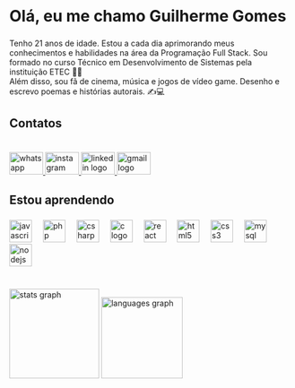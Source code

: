 <br clear="both">

<h1 align="left">Olá, eu me chamo Guilherme Gomes</h1>

###

<p align="left">Tenho 21 anos de idade. Estou a cada dia aprimorando meus conhecimentos e habilidades na área da Programação Full Stack.  Sou formado no curso Técnico em Desenvolvimento de Sistemas pela instituição ETEC 👨‍🎓<br>Além disso, sou fã de cinema, música e jogos de vídeo game. Desenho e escrevo poemas e histórias autorais. ✍💻</p>

###

<h2 align="left">Contatos</h2>

###

<br clear="both">

<div align="left">
  <a href="https://wa.me/5511948458252" target="_blank">
    <img src="https://raw.githubusercontent.com/maurodesouza/profile-readme-generator/master/src/assets/icons/social/whatsapp/default.svg" width="60" height="40" alt="whatsapp logo"  />
  </a>
  <a href="https://www.instagram.com/guigozt" target="_blank">
    <img src="https://raw.githubusercontent.com/maurodesouza/profile-readme-generator/master/src/assets/icons/social/instagram/default.svg" width="60" height="40" alt="instagram logo"  />
  </a>
  <a href="https://www.linkedin.com/in/guilherme-gomes-607039231" target="_blank">
    <img src="https://raw.githubusercontent.com/maurodesouza/profile-readme-generator/master/src/assets/icons/social/linkedin/default.svg" width="60" height="40" alt="linkedin logo"  />
  </a>
  <a href="mailto:guilhermegomeszt@gmail.com" target="_blank">
    <img src="https://raw.githubusercontent.com/maurodesouza/profile-readme-generator/master/src/assets/icons/social/gmail/default.svg" width="60" height="40" alt="gmail logo"  />
  </a>
</div>

###

<h2 align="left">Estou aprendendo</h2>

###

<div align="left">
  <img src="https://cdn.jsdelivr.net/gh/devicons/devicon/icons/javascript/javascript-plain.svg" height="40" alt="javascript logo"  />
  <img width="12" />
  <img src="https://cdn.jsdelivr.net/gh/devicons/devicon/icons/php/php-original.svg" height="40" alt="php logo"  />
  <img width="12" />
  <img src="https://cdn.jsdelivr.net/gh/devicons/devicon/icons/csharp/csharp-original.svg" height="40" alt="csharp logo"  />
  <img width="12" />
  <img src="https://cdn.jsdelivr.net/gh/devicons/devicon/icons/c/c-original.svg" height="40" alt="c logo"  />
  <img width="12" />
  <img src="https://cdn.jsdelivr.net/gh/devicons/devicon/icons/react/react-original.svg" height="40" alt="react logo"  />
  <img width="12" />
  <img src="https://cdn.simpleicons.org/html5/E34F26" height="40" alt="html5 logo"  />
  <img width="12" />
  <img src="https://cdn.simpleicons.org/css3/1572B6" height="40" alt="css3 logo"  />
  <img width="12" />
  <img src="https://cdn.jsdelivr.net/gh/devicons/devicon/icons/mysql/mysql-original-wordmark.svg" height="40" alt="mysql logo"  />
  <img width="12" />
  <img src="https://cdn.jsdelivr.net/gh/devicons/devicon/icons/nodejs/nodejs-plain-wordmark.svg" height="40" alt="nodejs logo"  />
</div>

###

<br clear="both">

<div align="left">
  <img src="https://github-readme-stats.vercel.app/api?username=guigozt&hide_title=true&hide_rank=false&show_icons=true&include_all_commits=true&count_private=true&disable_animations=false&theme=dracula&locale=pt-br&hide_border=true&order=1" height="160" alt="stats graph"  />
  <img src="https://github-readme-stats.vercel.app/api/top-langs?username=guigozt&locale=pt-br&hide_title=true&layout=compact&card_width=320&langs_count=4&theme=dracula&hide_border=true&order=2" height="145" alt="languages graph"  />
</div>

###

